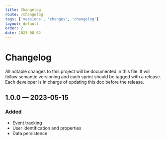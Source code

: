```yaml
---
title: Changelog
route: /changelog
tags: ['versions', 'changes', 'changelog']
layout: default
order: 2
date: 2023-08-02
---
```

# Changelog

All notable changes to this project will be documented in this file. It will follow semantic versioning and each sprint should be tagged with a release. Each developer is in charge of updating this doc before the release.

## 1.0.0 — 2023-05-15

### Added

- Event tracking
- User identification and properties
- Data persistence